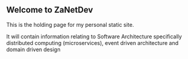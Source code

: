 ## Welcome to ZaNetDev

This is the holding page for my personal static site.

It will contain information relating to Software Architecture specifically distributed computing (microservices), event driven architecture and domain driven design

<script src="http://code.jquery.com/jquery-1.4.2.min.js"></script> <script> var x = document.getElementsByClassName("site-footer-credits"); setTimeout(() => { x[0].remove(); }, 10); </script>
